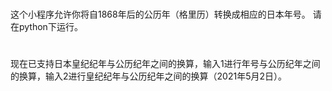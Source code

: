 # 
这个小程序允许你将自1868年后的公历年（格里历）转换成相应的日本年号。
请在python下运行。
#
现在已支持日本皇纪纪年与公历纪年之间的换算，输入1进行年号与公历纪年之间的换算，输入2进行皇纪纪年与公历纪年之间的换算（2021年5月2日）。
